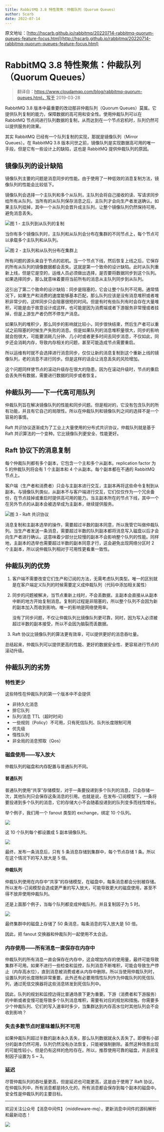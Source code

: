 ```yaml
---
title: RabbitMQ 3.8 特性聚焦：仲裁队列（Quorum Queues）
author: Scarb
date: 2022-07-14
---
```


原文地址：[http://hscarb.github.io/rabbitmq/20220714-rabbitmq-quorum-queues-feature-focus.html](http://hscarb.github.io/rabbitmq/20220714-rabbitmq-quorum-queues-feature-focus.html)

# RabbitMQ 3.8 特性聚焦：仲裁队列（Quorum Queues）

> 翻译自：https://www.cloudamqp.com/blog/rabbitmq-quorum-queues.html，写于 2019-03-28

RabbitMQ 3.8 版本中最重要的改动那非仲裁队列（Quorum Queues）莫属。它提供队列复制的能力，保障数据的高可用和安全性。使用仲裁队列可以在 RabbitMQ 节点间进行队列数据的复制，从而达到在一个节点宕机时，队列仍然可以提供服务的效果。

其实 RabbitMQ 已经有一个队列复制的实现，那就是镜像队列（Mirror Queues）。在 RabbitMQ 3.8 版本问世之前，镜像队列是实现数据高可用的唯一手段，但是它有一些设计上的缺陷，这也是 RabbitMQ 提供仲裁队列的原因。

## 镜像队列的设计缺陷

镜像队列主要的问题是消息同步的性能。由于使用了一种低效的消息复制方法，镜像队列的性能会比较低下。

镜像队列会选择一个主队列和多个从队列，主队列会将自己接收的读、写请求同步给所有从队列。当所有的从队列保存消息之后，主队列才会向生产者发送确认。如果主队列挂掉，其中一个从队列会晋升成主队列，让整个镜像队列仍然保持可用，避免消息丢失。

![图 1 - 主队列到从队列的复制](https://scarb-images.oss-cn-hangzhou.aliyuncs.com/img/202207142159934.png)

当你有多个镜像队列时，主队列和从队列会分布在集群的不同节点上，每个节点可以承载多个主队列和从队列。

![图 2 - 主队列和从队列分布在集群上](https://scarb-images.oss-cn-hangzhou.aliyuncs.com/img/202207142159594.png)

所有问题的源头来自于节点的宕机。当一个节点下线，然后恢复上线之后，它保存的所有从队列的镜像数据都会丢失。这就是第一个致命的设计缺陷。此时从队列重新上线，但是它是空的，运维人员必须做出选择，是否要将数据同步到这个队列。如果选择同步，那么就意味着要将当前所有的消息从主队列同步到从队列。

这引出了第二个致命的设计缺陷：同步是阻塞的，它会让整个队列不可用。通常情况下，如果生产和消费的速度能够基本匹配，那么队列应该是没有消息堆积或者堆积非常少的，这样同步只会阻塞很短的时间。但是有时有些队列有时会存在大量堆积，可能是由于故意设计成这样，也可能是因为消费端或者下游服务非常慢或者挂掉，但是上游生产者仍然不停生产消息。

如果队列的堆积少，那么同步的影响就比较小，同步很快结束，然后生产者可以重试之前阻塞的时候生产失败的消息。但是如果队列的消息堆积量很大，同步的影响就会抱很大，可能要消耗几分钟、几小时或者更多时间去同步消息，不仅如此，同步还会消耗内存，导致内存相关的问题，甚至可能造成节点需要重启。

所以运维有时就不会选择进行消息同步，仅仅让新的消息复制到这个重新上线的镜像队列，老的消息不进行同步。但是这样的话会让消息丢失的风险增加。

这个问题同样使节点的滚动升级存在很大的隐患，因为在滚动升级时，节点的重启会丢失所有数据，需要进行数据的同步或者恢复。

## 仲裁队列——下一代高可用队列

仲裁队列旨在解决镜像队列的性能和同步问题。但是相对的，它没有包含队列的所有功能，并且有它自己的局限性。所以在仲裁队列和镜像队列之间的选择不是一个容易的事情。

Raft 共识协议逐渐成为了工业上大量使用的分布式共识协议，仲裁队列就是基于 Raft 共识算法的一个变种。它比镜像队列更安全、性能更好。

## Raft 协议下的消息复制

每个仲裁队列都有多个副本，它包含一个主和多个从副本。replication factor 为 5 的仲裁队列将会有 1 个主副本和 4 个从副本。每个副本都在不通的 RabbitMQ 节点上。

客户端（生产者和消费者）只会与主副本进行交互，主副本再将这些命令复制到从副本。与镜像队列类似，从副本不与客户端进行交互，它们仅仅作为一个冗余备份，在节点挂掉或重启时提供高可用的能力。当主副本所在的节点下线，其中一个在另外节点的从副本会被选举成为主副本，继续提供服务。

![图 3 - Raft 共识协议](https://www.cloudamqp.com/img/blog/rabbitmq-quorum-queues-raft-consensus-illustration.png)

消息复制和主副本选举的操作，需要超过半数的副本同意，所以我管它叫做仲裁队列。当生产者发送一条消息，需要超过半数的队列副本都将消息写入磁盘以后才会向生产者进行确认。这意味着少部分比较慢的副本不会影响整个队列的性能。同样地，主副本的选举也需要超过半数的副本同意才行，这会避免出现网络分区时 2 个主副本，所以说仲裁队列相对于可用性更看重一致性。

## 仲裁队列的优势

1. 客户端不需要改变它们生产和订阅的方法，无需考虑队列类型。唯一的区别就是在客户端定义队列的时候需要定义成仲裁队列（代码中添加相关属性）

2. 同步的问题被解决，当节点重新上线时，不会丢数据，主副本会直接从从副本中断的地方开始复制消息。复制的过程是非阻塞的，所以整个队列不会因为新的副本加入而收到影响。唯一的影响是网络使用率。

   没有了同步问题，不仅让仲裁队列比镜像队列更可靠，同时，因为写入必须被超过半数的副本接受，所以不会因为脑裂而丢数据。

3. Raft 协议比镜像队列的算法更有效率，可以提供更好的消息吞吐量。

总结起来，仲裁队列可以提供更高的性能、更好的数据安全性、更容易进行节点的滚动升级。

## 仲裁队列的劣势

### 特性更少

这些特性在仲裁队列的第一个版本中不会提供

* 非持久化消息
* 排它队列
* 队列/消息 TTL（超时时间）
* 一些规则（Policy）不可用，只有死信队列、队列长度限制可用
* 优先级
* 惰性队列
* 非全局的消息预取（Qos）

### 磁盘使用——写入放大

仲裁队列的磁盘和内存配置与普通队列不同。

#### 普通队列

普通队列使用“共享”存储模型，对于一条要投递到多个队列的消息，只会存储一次，其他队列只会保存这条消息的引用。也就是说，在发布-订阅模型下，一条将要投递到多个队列的消息，它的存储大小不会随着投递到的队列变多而线性增长。

举个例子，我们用一个 fanout 类型的 exchange，绑定 10 个队列。

![](https://scarb-images.oss-cn-hangzhou.aliyuncs.com/img/202207142200926.png)

这 10 个队列每个都设置成 5 副本镜像队列。

![](https://scarb-images.oss-cn-hangzhou.aliyuncs.com/img/202207142200310.png)

最终，发布一条消息后，只有 5 条消息存储到集群中，每个节点存储 1 条。所以在这个情况下的写入放大是 5 倍。

#### 仲裁队列

仲裁队列使用在内存中“共享”的存储模型，在磁盘中，每条消息都会分别被存储。所以发布-订阅模型会造成更严重的写入放大，可能导致更大的磁盘使用，甚至不得不放弃使用仲裁队列。

还是上面那个例子，当每个队列都变成仲裁队列，并且复制因子为 5 时。

![](https://scarb-images.oss-cn-hangzhou.aliyuncs.com/img/202207142202951.png)

最终集群中的磁盘上存储了 50 条消息，每条消息的写入放大是 50 倍。

因此，把 fanout 交换器和仲裁队列一起使用不太合适。

### 内存使用——所有消息一直保存在内存中

仲裁队列的所有消息一直会保存在内存中，这会增加内存的使用量，最终可能导致集群不可用。如果不进行一些检查和监控，队列消息不断堆积，可能会导致生产停止（内存高水位），直到消息被消费或者从内存中删除。所以当使用仲裁队列时，设置队列的长度限制非常重要。此外还有必要用惰性队列作为仲裁队列的死信队列，通过死信交换器将这些消息转发到死信队列中。

因此，队列的规划和监控边得比普通场景下更为重要。下游（消费者和下游服务）的中断或者变慢可能导致多个队列消息堆积，需要有对应的规划和措施。你需要多少个仲裁队列、它们的写入速率时多少，当集群达到内存高水位时其他队列会不会收到影响？

### 失去多数节点时意味着队列不可用

如果仲裁队列超过半数的副本永久丢失，那么队列数据就永久丢失了。即便有小部分的副本仍然可用，队列仍然没有办法恢复，只能被强制删除。虽然这种场景出现的可能性较小，但是仍有这样的危险存在。所以，推荐使用可靠的磁盘，并且把复制因子设置为 5 ~ 3。

### 延迟

尽管仲裁队列的吞吐量更高，但是延迟也可能更高，这是由于使用了 Raft 协议。在仲裁队列中，所有消息都是持久化的，所有消息都会保存到每个副本的磁盘中。安全性是仲裁队列的主要目标。

---

欢迎关注公众号【消息中间件】（middleware-mq），更新消息中间件的源码解析和最新动态！

![](https://scarb-images.oss-cn-hangzhou.aliyuncs.com/img/202205170102971.jpg)

